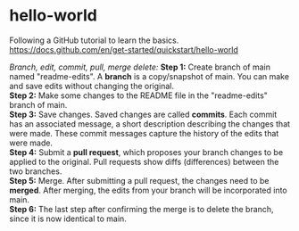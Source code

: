# hello-world
Following a GitHub tutorial to learn the basics. https://docs.github.com/en/get-started/quickstart/hello-world

_Branch, edit, commit, pull, merge delete:_
**Step 1:** Create branch of main named "readme-edits". A **branch** is a copy/snapshot of main. You can make and save edits without changing the original.  
**Step 2:** Make some changes to the README file in the "readme-edits" branch of main.   
**Step 3:** Save changes. Saved changes are called **commits**. Each commit has an associated message, a short description describing the changes that were made. These commit messages capture the history of the edits that were made.   
**Step 4:** Submit a **pull request**, which proposes your branch changes to be applied to the original. Pull requests show diffs (differences) between the two branches.   
**Step 5:** Merge. After submitting a pull request, the changes need to be **merged**. After merging, the edits from your branch will be incorporated into main.   
**Step 6:** The last step after confirming the merge is to delete the branch, since it is now identical to main.   
